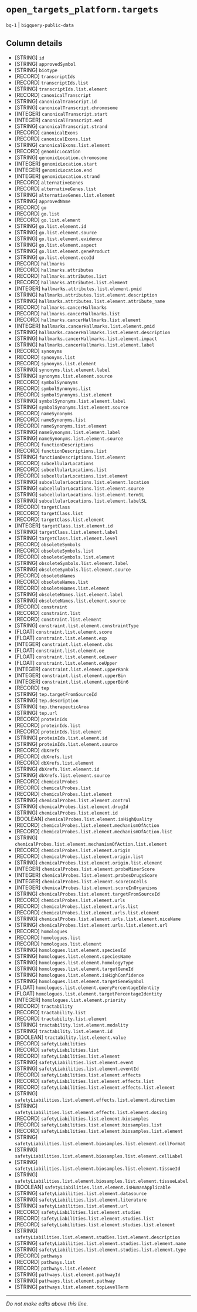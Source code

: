 # `open_targets_platform.targets`
`bq-1` | `bigquery-public-data`

## Column details
* [STRING]    `id`
* [STRING]    `approvedSymbol`
* [STRING]    `biotype`
* [RECORD]    `transcriptIds`
* [RECORD]    `transcriptIds.list`
* [STRING]    `transcriptIds.list.element`
* [RECORD]    `canonicalTranscript`
* [STRING]    `canonicalTranscript.id`
* [STRING]    `canonicalTranscript.chromosome`
* [INTEGER]   `canonicalTranscript.start`
* [INTEGER]   `canonicalTranscript.end`
* [STRING]    `canonicalTranscript.strand`
* [RECORD]    `canonicalExons`
* [RECORD]    `canonicalExons.list`
* [STRING]    `canonicalExons.list.element`
* [RECORD]    `genomicLocation`
* [STRING]    `genomicLocation.chromosome`
* [INTEGER]   `genomicLocation.start`
* [INTEGER]   `genomicLocation.end`
* [INTEGER]   `genomicLocation.strand`
* [RECORD]    `alternativeGenes`
* [RECORD]    `alternativeGenes.list`
* [STRING]    `alternativeGenes.list.element`
* [STRING]    `approvedName`
* [RECORD]    `go`
* [RECORD]    `go.list`
* [RECORD]    `go.list.element`
* [STRING]    `go.list.element.id`
* [STRING]    `go.list.element.source`
* [STRING]    `go.list.element.evidence`
* [STRING]    `go.list.element.aspect`
* [STRING]    `go.list.element.geneProduct`
* [STRING]    `go.list.element.ecoId`
* [RECORD]    `hallmarks`
* [RECORD]    `hallmarks.attributes`
* [RECORD]    `hallmarks.attributes.list`
* [RECORD]    `hallmarks.attributes.list.element`
* [INTEGER]   `hallmarks.attributes.list.element.pmid`
* [STRING]    `hallmarks.attributes.list.element.description`
* [STRING]    `hallmarks.attributes.list.element.attribute_name`
* [RECORD]    `hallmarks.cancerHallmarks`
* [RECORD]    `hallmarks.cancerHallmarks.list`
* [RECORD]    `hallmarks.cancerHallmarks.list.element`
* [INTEGER]   `hallmarks.cancerHallmarks.list.element.pmid`
* [STRING]    `hallmarks.cancerHallmarks.list.element.description`
* [STRING]    `hallmarks.cancerHallmarks.list.element.impact`
* [STRING]    `hallmarks.cancerHallmarks.list.element.label`
* [RECORD]    `synonyms`
* [RECORD]    `synonyms.list`
* [RECORD]    `synonyms.list.element`
* [STRING]    `synonyms.list.element.label`
* [STRING]    `synonyms.list.element.source`
* [RECORD]    `symbolSynonyms`
* [RECORD]    `symbolSynonyms.list`
* [RECORD]    `symbolSynonyms.list.element`
* [STRING]    `symbolSynonyms.list.element.label`
* [STRING]    `symbolSynonyms.list.element.source`
* [RECORD]    `nameSynonyms`
* [RECORD]    `nameSynonyms.list`
* [RECORD]    `nameSynonyms.list.element`
* [STRING]    `nameSynonyms.list.element.label`
* [STRING]    `nameSynonyms.list.element.source`
* [RECORD]    `functionDescriptions`
* [RECORD]    `functionDescriptions.list`
* [STRING]    `functionDescriptions.list.element`
* [RECORD]    `subcellularLocations`
* [RECORD]    `subcellularLocations.list`
* [RECORD]    `subcellularLocations.list.element`
* [STRING]    `subcellularLocations.list.element.location`
* [STRING]    `subcellularLocations.list.element.source`
* [STRING]    `subcellularLocations.list.element.termSL`
* [STRING]    `subcellularLocations.list.element.labelSL`
* [RECORD]    `targetClass`
* [RECORD]    `targetClass.list`
* [RECORD]    `targetClass.list.element`
* [INTEGER]   `targetClass.list.element.id`
* [STRING]    `targetClass.list.element.label`
* [STRING]    `targetClass.list.element.level`
* [RECORD]    `obsoleteSymbols`
* [RECORD]    `obsoleteSymbols.list`
* [RECORD]    `obsoleteSymbols.list.element`
* [STRING]    `obsoleteSymbols.list.element.label`
* [STRING]    `obsoleteSymbols.list.element.source`
* [RECORD]    `obsoleteNames`
* [RECORD]    `obsoleteNames.list`
* [RECORD]    `obsoleteNames.list.element`
* [STRING]    `obsoleteNames.list.element.label`
* [STRING]    `obsoleteNames.list.element.source`
* [RECORD]    `constraint`
* [RECORD]    `constraint.list`
* [RECORD]    `constraint.list.element`
* [STRING]    `constraint.list.element.constraintType`
* [FLOAT]     `constraint.list.element.score`
* [FLOAT]     `constraint.list.element.exp`
* [INTEGER]   `constraint.list.element.obs`
* [FLOAT]     `constraint.list.element.oe`
* [FLOAT]     `constraint.list.element.oeLower`
* [FLOAT]     `constraint.list.element.oeUpper`
* [INTEGER]   `constraint.list.element.upperRank`
* [INTEGER]   `constraint.list.element.upperBin`
* [INTEGER]   `constraint.list.element.upperBin6`
* [RECORD]    `tep`
* [STRING]    `tep.targetFromSourceId`
* [STRING]    `tep.description`
* [STRING]    `tep.therapeuticArea`
* [STRING]    `tep.url`
* [RECORD]    `proteinIds`
* [RECORD]    `proteinIds.list`
* [RECORD]    `proteinIds.list.element`
* [STRING]    `proteinIds.list.element.id`
* [STRING]    `proteinIds.list.element.source`
* [RECORD]    `dbXrefs`
* [RECORD]    `dbXrefs.list`
* [RECORD]    `dbXrefs.list.element`
* [STRING]    `dbXrefs.list.element.id`
* [STRING]    `dbXrefs.list.element.source`
* [RECORD]    `chemicalProbes`
* [RECORD]    `chemicalProbes.list`
* [RECORD]    `chemicalProbes.list.element`
* [STRING]    `chemicalProbes.list.element.control`
* [STRING]    `chemicalProbes.list.element.drugId`
* [STRING]    `chemicalProbes.list.element.id`
* [BOOLEAN]   `chemicalProbes.list.element.isHighQuality`
* [RECORD]    `chemicalProbes.list.element.mechanismOfAction`
* [RECORD]    `chemicalProbes.list.element.mechanismOfAction.list`
* [STRING]    `chemicalProbes.list.element.mechanismOfAction.list.element`
* [RECORD]    `chemicalProbes.list.element.origin`
* [RECORD]    `chemicalProbes.list.element.origin.list`
* [STRING]    `chemicalProbes.list.element.origin.list.element`
* [INTEGER]   `chemicalProbes.list.element.probeMinerScore`
* [INTEGER]   `chemicalProbes.list.element.probesDrugsScore`
* [INTEGER]   `chemicalProbes.list.element.scoreInCells`
* [INTEGER]   `chemicalProbes.list.element.scoreInOrganisms`
* [STRING]    `chemicalProbes.list.element.targetFromSourceId`
* [RECORD]    `chemicalProbes.list.element.urls`
* [RECORD]    `chemicalProbes.list.element.urls.list`
* [RECORD]    `chemicalProbes.list.element.urls.list.element`
* [STRING]    `chemicalProbes.list.element.urls.list.element.niceName`
* [STRING]    `chemicalProbes.list.element.urls.list.element.url`
* [RECORD]    `homologues`
* [RECORD]    `homologues.list`
* [RECORD]    `homologues.list.element`
* [STRING]    `homologues.list.element.speciesId`
* [STRING]    `homologues.list.element.speciesName`
* [STRING]    `homologues.list.element.homologyType`
* [STRING]    `homologues.list.element.targetGeneId`
* [STRING]    `homologues.list.element.isHighConfidence`
* [STRING]    `homologues.list.element.targetGeneSymbol`
* [FLOAT]     `homologues.list.element.queryPercentageIdentity`
* [FLOAT]     `homologues.list.element.targetPercentageIdentity`
* [INTEGER]   `homologues.list.element.priority`
* [RECORD]    `tractability`
* [RECORD]    `tractability.list`
* [RECORD]    `tractability.list.element`
* [STRING]    `tractability.list.element.modality`
* [STRING]    `tractability.list.element.id`
* [BOOLEAN]   `tractability.list.element.value`
* [RECORD]    `safetyLiabilities`
* [RECORD]    `safetyLiabilities.list`
* [RECORD]    `safetyLiabilities.list.element`
* [STRING]    `safetyLiabilities.list.element.event`
* [STRING]    `safetyLiabilities.list.element.eventId`
* [RECORD]    `safetyLiabilities.list.element.effects`
* [RECORD]    `safetyLiabilities.list.element.effects.list`
* [RECORD]    `safetyLiabilities.list.element.effects.list.element`
* [STRING]    `safetyLiabilities.list.element.effects.list.element.direction`
* [STRING]    `safetyLiabilities.list.element.effects.list.element.dosing`
* [RECORD]    `safetyLiabilities.list.element.biosamples`
* [RECORD]    `safetyLiabilities.list.element.biosamples.list`
* [RECORD]    `safetyLiabilities.list.element.biosamples.list.element`
* [STRING]    `safetyLiabilities.list.element.biosamples.list.element.cellFormat`
* [STRING]    `safetyLiabilities.list.element.biosamples.list.element.cellLabel`
* [STRING]    `safetyLiabilities.list.element.biosamples.list.element.tissueId`
* [STRING]    `safetyLiabilities.list.element.biosamples.list.element.tissueLabel`
* [BOOLEAN]   `safetyLiabilities.list.element.isHumanApplicable`
* [STRING]    `safetyLiabilities.list.element.datasource`
* [STRING]    `safetyLiabilities.list.element.literature`
* [STRING]    `safetyLiabilities.list.element.url`
* [RECORD]    `safetyLiabilities.list.element.studies`
* [RECORD]    `safetyLiabilities.list.element.studies.list`
* [RECORD]    `safetyLiabilities.list.element.studies.list.element`
* [STRING]    `safetyLiabilities.list.element.studies.list.element.description`
* [STRING]    `safetyLiabilities.list.element.studies.list.element.name`
* [STRING]    `safetyLiabilities.list.element.studies.list.element.type`
* [RECORD]    `pathways`
* [RECORD]    `pathways.list`
* [RECORD]    `pathways.list.element`
* [STRING]    `pathways.list.element.pathwayId`
* [STRING]    `pathways.list.element.pathway`
* [STRING]    `pathways.list.element.topLevelTerm`

-------------------------------------------------------------------------------
*Do not make edits above this line.*
